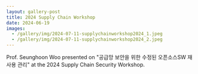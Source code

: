```yaml
---
layout: gallery-post
title: 2024 Supply Chain Workshop
date: 2024-06-19
images:
  - /gallery/img/2024-07-11-supplychainworkshop2024_1.jpeg
  - /gallery/img/2024-07-11-supplychainworkshop2024_2.jpeg
---
```


Prof. Seunghoon Woo presented on "공급망 보안을 위한 수정된 오픈소스SW 재사용 관리" at the 2024 Supply Chain Security Workshop.